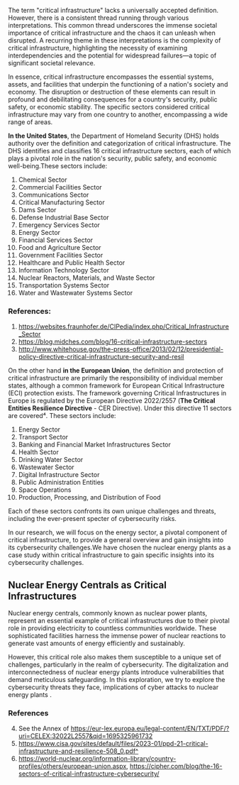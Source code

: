 The term "critical infrastructure" lacks a universally accepted definition. However, there is a consistent thread running through various interpretations. This common thread underscores the immense societal importance of critical infrastructure and the chaos it can unleash when disrupted. A recurring theme in these interpretations is the complexity of critical infrastructure, highlighting the necessity of examining interdependencies and the potential for widespread failures—a topic of significant societal relevance.

In essence, critical infrastructure encompasses the essential systems, assets, and facilities that underpin the functioning of a nation's society and economy. The disruption or destruction of these elements can result in profound and debilitating consequences for a country's security, public safety, or economic stability. The specific sectors considered critical infrastructure may vary from one country to another, encompassing a wide range of areas.

**In the United States**, the Department of Homeland Security (DHS) holds authority over the definition and categorization of critical infrastructure. The DHS identifies and classifies 16 critical infrastructure sectors, each of which plays a pivotal role in the nation's security, public safety, and economic well-being.These sectors include:

1. Chemical Sector
2. Commercial Facilities Sector
3. Communications Sector
4. Critical Manufacturing Sector
5. Dams Sector
6. Defense Industrial Base Sector
7. Emergency Services Sector
8. Energy Sector
9. Financial Services Sector
10. Food and Agriculture Sector
11. Government Facilities Sector
12. Healthcare and Public Health Sector
13. Information Technology Sector
14. Nuclear Reactors, Materials, and Waste Sector
15. Transportation Systems Sector
16. Water and Wastewater Systems Sector

### References:

1. https://websites.fraunhofer.de/CIPedia/index.php/Critical_Infrastructure_Sector
2. https://blog.midches.com/blog/16-critical-infrastructure-sectors
3. http://www.whitehouse.gov/the-press-office/2013/02/12/presidential-policy-directive-critical-infrastructure-security-and-resil


On the other hand **in the European Union**, the definition and protection of critical infrastructure are primarily 
the responsibility of individual member states, although a common framework for European Critical Infrastructure (ECI) 
protection exists. The framework governing Critical Infrastructures in Europe is regulated by the European Directive 2022/2557 
(**The Critical Entities Resilience Directive** - CER Directive). Under this directive 11 sectors are covered⁴. These sectors include:

1. Energy Sector
2. Transport Sector
3. Banking and Financial Market Infrastructures Sector
4. Health Sector
5. Drinking Water Sector
6. Wastewater Sector
7. Digital Infrastructure Sector
8. Public Administration Entities
9. Space Operations
10. Production, Processing, and Distribution of Food

Each of these sectors confronts its own unique challenges and threats, including the ever-present specter of cybersecurity risks.  

In our research, we will focus on the energy sector, a pivotal component of critical infrastructure, to provide a general overview 
and gain insights into its cybersecurity challenges.We have chosen the nuclear energy plants as a case study within critical 
infrastructure to gain specific insights into its cybersecurity challenges. 

## Nuclear Energy Centrals as Critical Infrastructures

Nuclear energy centrals, commonly known as nuclear power plants, represent an essential example of critical infrastructures 
due to their pivotal role in providing electricity to countless communities worldwide. These sophisticated facilities harness 
the immense power of nuclear reactions to generate vast amounts of energy efficiently and sustainably. 

However, this critical role also makes them susceptible to a unique set of challenges, particularly in the realm of cybersecurity. 
The digitalization and interconnectedness of nuclear energy plants introduce vulnerabilities that demand meticulous safeguarding. 
In this exploration, we try to explore the cybersecurity threats they face, implications of cyber attacks to nuclear energy plants . 

### References

4. See the Annex of https://eur-lex.europa.eu/legal-content/EN/TXT/PDF/?uri=CELEX:32022L2557&qid=1695325961732
5. https://www.cisa.gov/sites/default/files/2023-01/ppd-21-critical-infrastructure-and-resilience-508_0.pdf^
6. https://world-nuclear.org/information-library/country-profiles/others/european-union.aspx, https://cipher.com/blog/the-16-sectors-of-critical-infrastructure-cybersecurity/
           